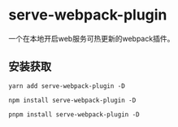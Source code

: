 # serve-webpack-plugin

一个在本地开启web服务可热更新的webpack插件。

## 安装获取

```shell
yarn add serve-webpack-plugin -D

npm install serve-webpack-plugin -D

pnpm install serve-webpack-plugin -D
```
